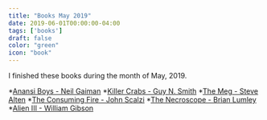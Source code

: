 ```yaml
---
title: "Books May 2019"
date: 2019-06-01T00:00:00-04:00
tags: ['books']
draft: false
color: "green"
icon: "book"
---
```


I finished these books during the month of May, 2019.

*[Anansi Boys - Neil Gaiman]()
*[Killer Crabs - Guy N. Smith]()
*[The Meg - Steve Alten]()
*[The Consuming Fire - John Scalzi]()
*[The Necroscope - Brian Lumley]()
*[Alien III - William Gibson]()
